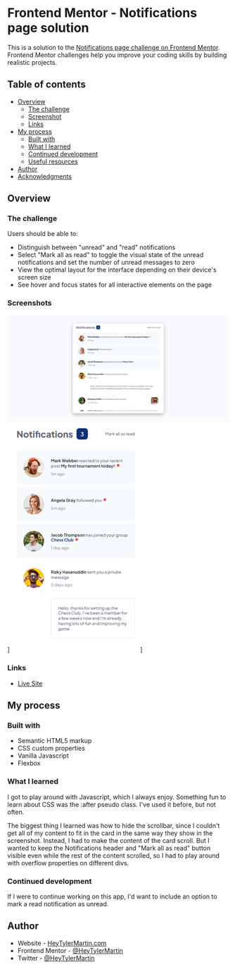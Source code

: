 # Frontend Mentor - Notifications page solution

This is a solution to the [Notifications page challenge on Frontend Mentor](https://www.frontendmentor.io/challenges/notifications-page-DqK5QAmKbC). Frontend Mentor challenges help you improve your coding skills by building realistic projects.

## Table of contents

- [Overview](#overview)
  - [The challenge](#the-challenge)
  - [Screenshot](#screenshot)
  - [Links](#links)
- [My process](#my-process)
  - [Built with](#built-with)
  - [What I learned](#what-i-learned)
  - [Continued development](#continued-development)
  - [Useful resources](#useful-resources)
- [Author](#author)
- [Acknowledgments](#acknowledgments)


## Overview

### The challenge

Users should be able to:

- Distinguish between "unread" and "read" notifications
- Select "Mark all as read" to toggle the visual state of the unread notifications and set the number of unread messages to zero
- View the optimal layout for the interface depending on their device's screen size
- See hover and focus states for all interactive elements on the page

### Screenshots

![](design/desktop-screenshot.png)]
![](design/mobile-screenshot.png)]


### Links

- [Live Site](https://notifications-page-alpha.vercel.app/)

## My process

### Built with

- Semantic HTML5 markup
- CSS custom properties
- Vanilla Javascript
- Flexbox

### What I learned

I got to play around with Javascript, which I always enjoy. Something fun to learn about CSS was the :after pseudo class. I've used it before, but not often.

The biggest thing I learned was how to hide the scrollbar, since I couldn't get all of my content to fit in the card in the same way they show in the screenshot. Instead, I had to make the content of the card scroll. But I wanted to keep the Notifications header and "Mark all as read" button visible even while the rest of the content scrolled, so I had to play around with overflow properties on different divs.

### Continued development

If I were to continue working on this app, I'd want to include an option to mark a read notification as unread.

## Author

- Website - [HeyTylerMartin.com](https://heytylermartin.com)
- Frontend Mentor - [@HeyTylerMartin](https://www.frontendmentor.io/profile/heytylermartin)
- Twitter - [@HeyTylerMartin](https://www.twitter.com/heytylermartin)

